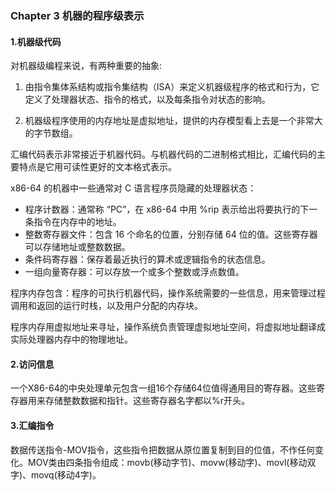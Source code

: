 ### Chapter 3 机器的程序级表示

#### 1.机器级代码

对机器级编程来说，有两种重要的抽象:

1. 由指令集体系结构或指令集结构（ISA）来定义机器级程序的格式和行为，它定义了处理器状态、指令的格式，以及每条指令对状态的影响。

2. 机器级程序使用的内存地址是虚拟地址，提供的内存模型看上去是一个非常大的字节数组。

汇编代码表示非常接近于机器代码。与机器代码的二进制格式相比，汇编代码的主要特点是它用可读性更好的文本格式表示。

x86-64 的机器中一些通常对 C 语言程序员隐藏的处理器状态：

- 程序计数器：通常称 “PC”，在 x86-64 中用 %rip 表示给出将要执行的下一条指令在内存中的地址。
- 整数寄存器文件：包含 16 个命名的位置，分别存储 64 位的值。这些寄存器可以存储地址或整数数据。
- 条件码寄存器：保存着最近执行的算术或逻辑指令的状态信息。
- 一组向量寄存器：可以存放一个或多个整数或浮点数值。

程序内存包含：程序的可执行机器代码，操作系统需要的一些信息，用来管理过程调用和返回的运行时栈，以及用户分配的内存块。

程序内存用虚拟地址来寻址，操作系统负责管理虚拟地址空间，将虚拟地址翻译成实际处理器内存中的物理地址。

#### 2.访问信息

 一个X86-64的中央处理单元包含一组16个存储64位值得通用目的寄存器。这些寄存器用来存储整数数据和指针。这些寄存器名字都以%r开头。

#### 3.汇编指令

数据传送指令-MOV指令，这些指令把数据从原位置复制到目的位值，不作任何变化。MOV类由四条指令组成：movb(移动字节)、movw(移动字)、movl(移动双字)、movq(移动4字)。